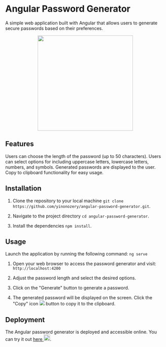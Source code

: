 # Angular Password Generator

A simple web application built with Angular that allows users to generate secure passwords based on their preferences.

<div align="center">
<img src="https://github.com/yinonozery/angular-password-generator/assets/74764366/f223e253-e169-47db-a10d-c149105c12d8" width="300" />
</div>

## Features
Users can choose the length of the password (up to 50 characters).
Users can select options for including uppercase letters, lowercase letters, numbers, and symbols.
Generated passwords are displayed to the user.
Copy to clipboard functionality for easy usage.

## Installation
1. Clone the repository to your local machine `git clone https://github.com/yinonozery/angular-password-generator.git`.


2. Navigate to the project directory `cd angular-password-generator`.


3. Install the dependencies `npm install`.

## Usage
Launch the application by running the following command: `ng serve`

1. Open your web browser to access the password generator and visit: `http://localhost:4200 `

2. Adjust the password length and select the desired options.

3. Click on the "Generate" button to generate a password.

4. The generated password will be displayed on the screen. Click the "Copy" icon <img src="https://github.com/yinonozery/angular-password-generator/assets/74764366/7f7dbb50-7703-4886-9ab0-3c4bb0aaab82" /> button to copy it to the clipboard.


## Deployment
The Angular password generator is deployed and accessible online. You can try it out <a href="https://strong-pass-generator.vercel.app/">here <img src="https://user-images.githubusercontent.com/74764366/218328226-f06c59a2-3c9a-4800-96a0-2c1b2f9476bf.png" width="20" /></a>.
